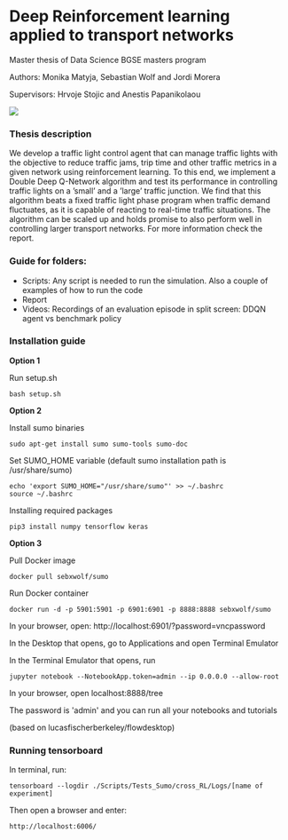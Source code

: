 # Deep Reinforcement learning applied to transport networks

Master thesis of Data Science BGSE masters program

Authors: Monika Matyja, Sebastian Wolf and Jordi Morera

Supervisors: Hrvoje Stojic and Anestis Papanikolaou

![](ddqm_traffic_demo.gif)

### Thesis description

We develop a traffic light control agent that can manage traffic lights with the objective to reduce traffic jams, trip time and other traffic metrics in a given network using reinforcement learning. To this end, we implement a Double Deep Q-Network algorithm and test its performance in controlling traffic lights on a ’small’ and a ’large’ traffic junction. We find that this algorithm beats a fixed traffic light phase program when traffic demand fluctuates, as it is capable of reacting to real-time traffic situations. The algorithm can be scaled up and holds promise to also perform well in controlling larger transport networks. For more information check the report.

### Guide for folders:

- Scripts: Any script is needed to run the simulation. Also a couple of examples of how to run the code
- Report
- Videos: Recordings of an evaluation episode in split screen: DDQN agent vs benchmark policy

### Installation guide

**Option 1**

Run setup.sh

```
bash setup.sh
```

**Option 2**

Install sumo binaries

```
sudo apt-get install sumo sumo-tools sumo-doc
```

Set SUMO_HOME variable (default sumo installation path is /usr/share/sumo)

```
echo 'export SUMO_HOME="/usr/share/sumo"' >> ~/.bashrc
source ~/.bashrc
```
Installing required packages

```
pip3 install numpy tensorflow keras
```

**Option 3**

 Pull Docker image
```
docker pull sebxwolf/sumo
```

 Run Docker container
```
docker run -d -p 5901:5901 -p 6901:6901 -p 8888:8888 sebxwolf/sumo
```
In your browser, open:
http://localhost:6901/?password=vncpassword

 In the Desktop that opens, go to Applications and open Terminal Emulator

 In the Terminal Emulator that opens, run
```
jupyter notebook --NotebookApp.token=admin --ip 0.0.0.0 --allow-root
```

 In your browser, open
localhost:8888/tree

 The password is 'admin' and you can run all your notebooks and tutorials

 (based on lucasfischerberkeley/flowdesktop)

### Running tensorboard
In terminal, run:
```
tensorboard --logdir ./Scripts/Tests_Sumo/cross_RL/Logs/[name of experiment]
```
Then open a browser and enter:
```
http://localhost:6006/
```
